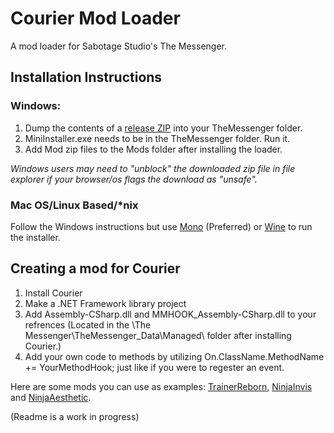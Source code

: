 # Courier Mod Loader

A mod loader for Sabotage Studio's The Messenger.

## Installation Instructions

### Windows:

1. Dump the contents of a [release ZIP](https://github.com/Brokemia/Courier/releases/download/v0.2-alpha/Courier-v0.2-alpha.zip) into your TheMessenger folder.
2. MiniInstaller.exe needs to be in the TheMessenger folder. Run it.
3. Add Mod zip files to the Mods folder after installing the loader.

*Windows users may need to "unblock" the downloaded zip file in file explorer if your browser/os flags the download as "unsafe".*
### Mac OS/Linux Based/*nix

Follow the Windows instructions but use [Mono](https://www.mono-project.com/) (Preferred) or [Wine](https://www.winehq.org/) to run the installer.

## Creating a mod for Courier
1) Install Courier
2) Make a .NET Framework library project
3) Add Assembly-CSharp.dll and MMHOOK_Assembly-CSharp.dll to your refrences 
(Located in the \The Messenger\TheMessenger_Data\Managed\ folder after installing Courier.)
4) Add your own code to methods by utilizing On.ClassName.MethodName += YourMethodHook; just like if you were to regester an event.

Here are some mods you can use as examples: 
[TrainerReborn](https://github.com/Brokemia/TrainerReborn), [NinjaInvis](https://github.com/Brokemia/NinjaInvis) and [NinjaAesthetic](https://github.com/Brokemia/NinjaAesthetic).

(Readme is a work in progress)
